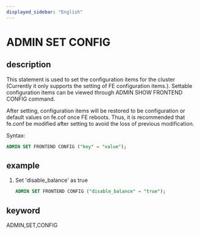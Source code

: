 ```yaml
---
displayed_sidebar: "English"
---
```


# ADMIN SET CONFIG

## description

This statement is used to set the configuration items for the cluster (Currently it only supports the setting of FE configuration items.). Settable configuration items can be viewed through ADMIN SHOW FRONTEND CONFIG command.

After setting, configuration items will be restored to be configuration or default values on fe.cof once FE reboots. Thus, it is recommended that fe.conf be modified after setting to avoid the loss of previous modification.

Syntax:

```sql
ADMIN SET FRONTEND CONFIG ("key" = "value");
```

## example

1. Set 'disable_balance' as true

    ```sql
    ADMIN SET FRONTEND CONFIG ("disable_balance" = "true");
    ```

## keyword

ADMIN,SET,CONFIG
